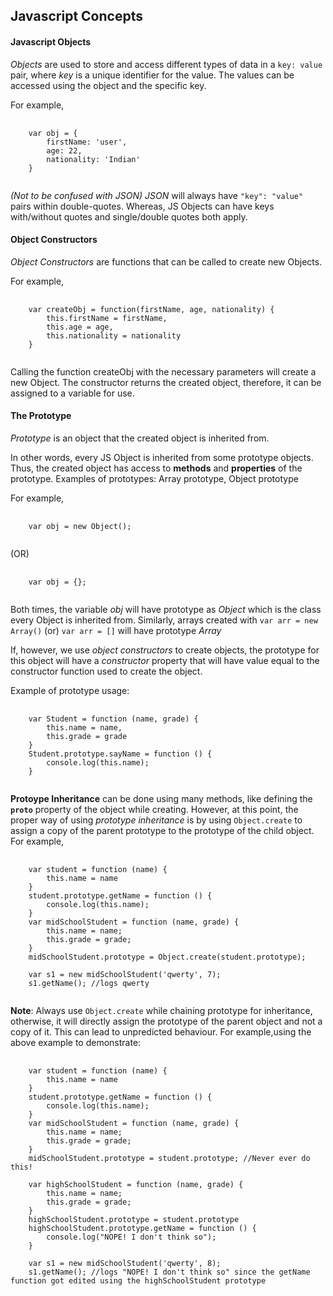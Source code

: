 ## Javascript Concepts


#### Javascript Objects

*Objects* are used to store and access different types of data in a <code>key: value</code> pair, where *key* is a unique identifier for the value.
The values can be accessed using the object and the specific key.

For example,
<pre>
  <code>
    var obj = {
        firstName: 'user',
        age: 22,
        nationality: 'Indian'
    }
  </code>
</pre>

*(Not to be confused with JSON)*
*JSON* will always have <code>"key": "value"</code> pairs within double-quotes. Whereas, JS Objects can have keys with/without quotes and single/double quotes both
apply.


#### Object Constructors

*Object Constructors* are functions that can be called to create new Objects.

For example,
<pre>
  <code>
    var createObj = function(firstName, age, nationality) {
        this.firstName = firstName,
        this.age = age,
        this.nationality = nationality
    }
  </code>
</pre>

Calling the function createObj with the necessary parameters will create a new Object. The constructor returns the created object, therefore, it can be assigned
to a variable for use.


#### The Prototype

*Prototype* is an object that the created object is inherited from. 

In other words, every JS Object is inherited from some prototype objects. Thus, the created object has access to **methods** and **properties** of the prototype.
Examples of prototypes: Array prototype, Object prototype

For example, 
<pre>
  <code>
    var obj = new Object();
  </code>
</pre>

(OR)

<pre>
  <code>
    var obj = {};
  </code>
</pre>
Both times, the variable *obj* will have prototype as *Object* which is the class every Object is inherited from.
Similarly, arrays created with <code>var arr = new Array()</code> (or) <code>var arr = []</code> will have prototype *Array*

If, however, we use *object constructors* to create objects, the prototype for this object will have a *constructor* property that will have value equal to the constructor function used to create the object.

Example of prototype usage:
<pre>
  <code>
    var Student = function (name, grade) {
        this.name = name,
        this.grade = grade
    }
    Student.prototype.sayName = function () {
        console.log(this.name);
    }
  </code>
</pre>

**Protoype Inheritance** can be done using many methods, like defining the <code>__proto__</code> property of the object while creating.
However, at this point, the proper way of using *prototype inheritance* is by using <code>Object.create</code> to assign a copy of the parent prototype to the
prototype of the child object.
For example,
<pre>
  <code>
    var student = function (name) {
        this.name = name
    }
    student.prototype.getName = function () {
        console.log(this.name);
    }
    var midSchoolStudent = function (name, grade) {
        this.name = name;
        this.grade = grade;
    }
    midSchoolStudent.prototype = Object.create(student.prototype);
    
    var s1 = new midSchoolStudent('qwerty', 7);
    s1.getName(); //logs qwerty
  </code>
</pre>

**Note**: Always use <code>Object.create</code> while chaining prototype for inheritance, otherwise, it will directly assign the prototype of the parent object and not a copy of it. This can lead to unpredicted behaviour.
For example,using the above example to demonstrate:
<pre>
  <code>
    var student = function (name) {
        this.name = name
    }
    student.prototype.getName = function () {
        console.log(this.name);
    }
    var midSchoolStudent = function (name, grade) {
        this.name = name;
        this.grade = grade;
    }
    midSchoolStudent.prototype = student.prototype; //Never ever do this!
    
    var highSchoolStudent = function (name, grade) {
        this.name = name;
        this.grade = grade;
    }
    highSchoolStudent.prototype = student.prototype
    highSchoolStudent.prototype.getName = function () {
        console.log("NOPE! I don't think so");
    }
    
    var s1 = new midSchoolStudent('qwerty', 8);
    s1.getName(); //logs "NOPE! I don't think so" since the getName function got edited using the highSchoolStudent prototype
  </code>
</pre>
